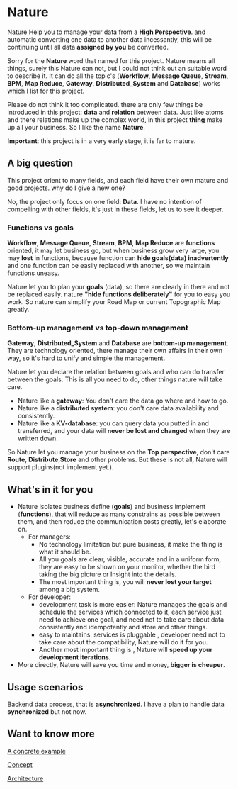 # Nature

Nature Help you to manage your data from a __High Perspective__. and automatic converting one data to another data incessantly, this will be continuing until all data __assigned by you__ be converted.

Sorry for the  __Nature__ word that named for this project.  Nature means all things,  surely this Nature can not, but I could not think out an suitable word to describe it. It can do all the topic's (__Workflow__, __Message Queue__, __Stream__, __BPM__, __Map Reduce__, __Gateway__, __Distributed_System__ and __Database__) works which I list for this project.

Please do not think it too complicated. there are only few things be introduced in this project: __data__ and __relation__ between data. Just like atoms and there relations make up the complex world, in this project __thing__ make up all your business. So I like the name __Nature__. 

__Important__:  this project is in a very early stage, it is far to mature.

## A big question

This project orient to many fields, and each field have their own mature and good projects. why do I give a new one? 

No, the project only focus on one field: __Data__. I have no intention of compelling with other fields, it's just in these fields, let us to see it deeper.

### Functions vs goals

__Workflow__, __Message Queue__, __Stream__, __BPM__, __Map Reduce__ are __functions__ oriented, it may let business go, but when business grow very large, you may __lost__ in functions, because function can __hide goals(data) inadvertently__ and one function can be easily replaced with another, so we maintain functions uneasy.

Nature let you to plan your __goals__ (data), so there are clearly in there and not be replaced easily.  nature __"hide functions deliberately"__ for you to easy you work. So nature can simplify your Road Map or current Topographic Map greatly.

### Bottom-up management vs top-down management

__Gateway__, __Distributed_System__ and __Database__ are __bottom-up management__. They are technology oriented, there manage their own affairs in their own way, so it's hard to unify and simple the management.

Nature let you declare the relation  between goals  and who can do transfer between the goals.  This is all you need to do, other things nature will take care.

- Nature like a __gateway__: You don't care the data go where and how to go.
- Nature like a __distributed system__: you don't care data availability and consistently.
- Nature like a __KV-database__:  you can query data you putted in and transferred, and your data will __never be lost and changed__ when they are written down.

So Nature let you manage your business on the __Top perspective__,   don't care __Route__, __Distribute__,__Store__ and other problems. But these is not all, Nature will support plugins(not implement yet.).

## What's in it for you

- Nature isolates business define (__goals__) and business implement (__functions__), that will reduce as many constrains as possible between them, and then reduce the communication costs greatly, let's elaborate on.
  - For managers:
    - No technology limitation but pure business, it make the thing is what it should be. 
    - All you goals are clear, visible, accurate and in a uniform form, they are easy to be shown on your monitor, whether the bird taking the big picture or Insight into the details. 
    - The most important thing is, you will __never lost your target__ among a big system.
  - For developer:
    - development task is more easier: Nature manages the goals and schedule the services which connected to it,  each service just need to achieve one goal, and need not to take care about data consistently and idempotently and store and other things. 
    - easy to maintains:  services is pluggable , developer need not to take care about the compatibility,  Nature will do it for you.
    -  Another most important thing is , Nature will __speed up your development iterations__.
- More directly, Nature will save you time and money,  __bigger is cheaper__.

## Usage scenarios

Backend data process, that is __asynchronized__. I have a plan to handle data __synchronized__ but not now.

## Want to know more

[A concrete example](doc\help\demo\demo.md)

[Concept](doc\help\concept.md)

[Architecture](doc\help\architecture.md)